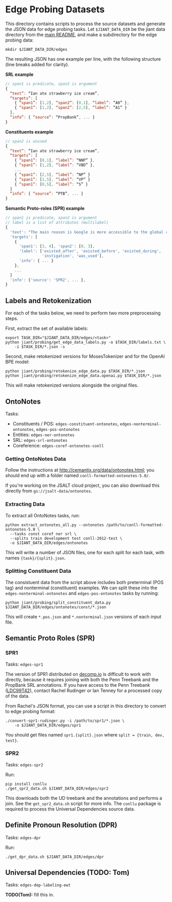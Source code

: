 # Edge Probing Datasets

This directory contains scripts to process the source datasets and generate the JSON data for edge probing tasks. Let `$JIANT_DATA_DIR` be the jiant data directory from the [main README](../../README.md), and make a subdirectory for the edge probing data:

```
mkdir $JIANT_DATA_DIR/edges
```

The resulting JSON has one example per line, with the following structure (line breaks added for clarity).

**SRL example**
```js
// span1 is predicate, span2 is argument
{
  “text”: “Ian ate strawberry ice cream”,
  “targets”: [
    { “span1”: [1,2], “span2”: [0,1], “label”: “A0” },
    { “span1”: [1,2], “span2”: [2,5], “label”: “A1” }
  ],
  “info”: { “source”: “PropBank”, ... }
}
```

**Constituents example**
```js
// span2 is unused
{
  “text”: “Ian ate strawberry ice cream”,
  “targets”: [
    { “span1”: [0,1], “label”: “NNP” },
    { “span1”: [1,2], “label”: “VBD” },
    ...
    { “span1”: [2,5], “label”: “NP” }
    { “span1”: [1,5], “label”: “VP” }
    { “span1”: [0,5], “label”: “S” }
  ]
  “info”: { “source”: “PTB”, ... }
}
```

**Semantic Proto-roles (SPR) example**
```js
// span1 is predicate, span2 is argument
// label is a list of attributes (multilabel)
{
  'text': "The main reason is Google is more accessible to the global community and you can rest assured that it 's not going to go away ."
  'targets': [
    {
      'span1': [3, 4], 'span2': [0, 3],
      'label': ['existed_after', 'existed_before', 'existed_during',
                'instigation', 'was_used'],
      'info': { ... }
    },
    ...
  ]
  'info': {'source': 'SPR2', ... },
}
```

## Labels and Retokenization

For each of the tasks below, we need to perform two more preprocessing steps.

First, extract the set of available labels:
```
export TASK_DIR="$JIANT_DATA_DIR/edges/<task>"
python jiant/probing/get_edge_data_labels.py -o $TASK_DIR/labels.txt \
    -i $TASK_DIR/*.json -s
```

Second, make retokenized versions for MosesTokenizer and for the OpenAI BPE model:
```
python jiant/probing/retokenize_edge_data.py $TASK_DIR/*.json
python jiant/probing/retokenize_edge_data.openai.py $TASK_DIR/*.json
```
This will make retokenized versions alongside the original files.

## OntoNotes
Tasks:
- Constituents / POS: `edges-constituent-ontonotes`, `edges-nonterminal-ontonotes`,
  `edges-pos-ontonotes`
- Entities: `edges-ner-ontonotes`
- SRL: `edges-srl-ontonotes`
- Coreference: `edges-coref-ontonotes-conll`

### Getting OntoNotes Data
Follow the instructions at http://cemantix.org/data/ontonotes.html; you should end up with a folder named `conll-formatted-ontonotes-5.0/`.

If you're working on the JSALT cloud project, you can also download this directly from `gs://jsalt-data/ontonotes`.

### Extracting Data
To extract all OntoNotes tasks, run:
```
python extract_ontonotes_all.py --ontonotes /path/to/conll-formatted-ontonotes-5.0 \
  --tasks const coref ner srl \
  --splits train development test conll-2012-test \
  -o $JIANT_DATA_DIR/edges/ontonotes
```
This will write a number of JSON files, one for each split for each task, with names `{task}/{split}.json`.

### Splitting Constituent Data

The consistuent data from the script above includes both preterminal (POS tag) and nonterminal (constituent) examples. We can split these into the `edges-nonterminal-ontonotes` and `edges-pos-ontonotes` tasks by running:
```
python jiant/probing/split_constituent_data.py $JIANT_DATA_DIR/edges/ontonotes/const/*.json
```
This will create `*.pos.json` and `*.nonterminal.json` versions of each input file.

## Semantic Proto Roles (SPR)

### SPR1
Tasks: `edges-spr1`

The version of SPR1 distributed on [decomp.io](http://decomp.io/) is difficult to work with directly, because it requires joining with both the Penn Treebank and the PropBank SRL annotations. If you have access to the Penn Treebank ([LDC99T42](https://catalog.ldc.upenn.edu/ldc99t42)), contact Rachel Rudinger or Ian Tenney for a processed copy of the data.

From Rachel's JSON format, you can use a script in this directory to convert to edge probing format:

```
./convert-spr1-rudinger.py -i /path/to/spr1/*.json \
    -o $JIANT_DATA_DIR/edges/spr1
```

You should get files named `spr1.{split}.json` where `split = {train, dev, test}`.

### SPR2
Tasks: `edges-spr2`

Run:
```
pip install conllu
./get_spr2_data.sh $JIANT_DATA_DIR/edges/spr2
```

This downloads both the UD treebank and the annotations and performs a join. See the `get_spr2_data.sh` script for more info. The `conllu` package is required to process the Universal Dependencies source data.


## Definite Pronoun Resolution (DPR)

Tasks: `edges-dpr`

Run:
```
./get_dpr_data.sh $JIANT_DATA_DIR/edges/dpr
```


## Universal Dependencies (TODO: Tom)

Tasks: `edges-dep-labeling-ewt`

**TODO(Tom):** fill this in.
